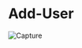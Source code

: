 # Add-User
![Capture](https://github.com/farescourse/Add-User/assets/103940159/f744f470-f04c-4d6c-87c7-15c3aec68412)
